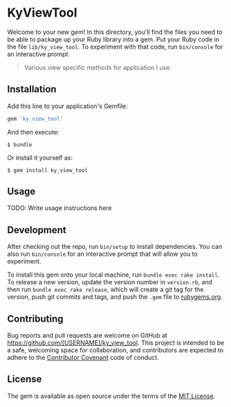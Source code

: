 # KyViewTool

Welcome to your new gem! In this directory, you'll find the files you need to be able to package up your Ruby library into a gem. Put your Ruby code in the file `lib/ky_view_tool`. To experiment with that code, run `bin/console` for an interactive prompt.

>Various view specific methods for application I use.

## Installation

Add this line to your application's Gemfile:

```ruby
gem 'ky_view_tool'
```

And then execute:

    $ bundle

Or install it yourself as:

    $ gem install ky_view_tool

## Usage

TODO: Write usage instructions here

## Development

After checking out the repo, run `bin/setup` to install dependencies. You can also run `bin/console` for an interactive prompt that will allow you to experiment.

To install this gem onto your local machine, run `bundle exec rake install`. To release a new version, update the version number in `version.rb`, and then run `bundle exec rake release`, which will create a git tag for the version, push git commits and tags, and push the `.gem` file to [rubygems.org](https://rubygems.org).

## Contributing

Bug reports and pull requests are welcome on GitHub at https://github.com/[USERNAME]/ky_view_tool. This project is intended to be a safe, welcoming space for collaboration, and contributors are expected to adhere to the [Contributor Covenant](http://contributor-covenant.org) code of conduct.


## License

The gem is available as open source under the terms of the [MIT License](http://opensource.org/licenses/MIT).

